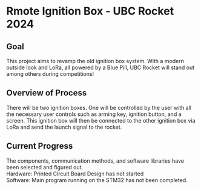 # Rmote Ignition Box - UBC Rocket 2024

## Goal
This project aims to revamp the old ignition box system. With a modern outside look and LoRa, all powered by a Blue Pill, UBC Rocket will stand out among others during competitions!

## Overview of Process
There will be two ignition boxes. One will be controlled by the user with all the necessary user controls such as arming key, ignition button, and a screen. 
This ignition box will then be connected to the other ignition box via LoRa and send the launch signal to the rocket. 

## Current Progress
The components, communication methods, and software libraries have been selected and figured out. <br>
Hardware: 
Printed Circuit Board Design has not started
<br>
Software: 
Main program running on the STM32 has not been completed. 
